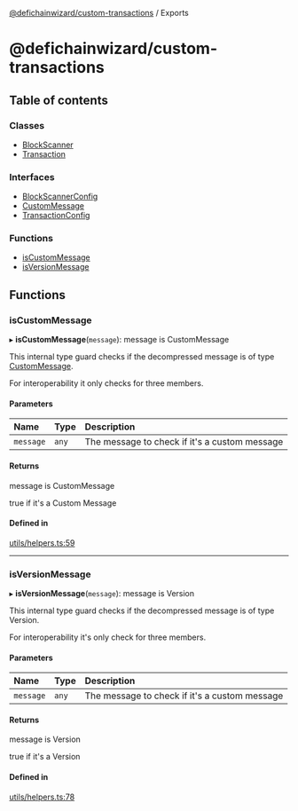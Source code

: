 [@defichainwizard/custom-transactions](README.md) / Exports

# @defichainwizard/custom-transactions

## Table of contents

### Classes

- [BlockScanner](classes/BlockScanner.md)
- [Transaction](classes/Transaction.md)

### Interfaces

- [BlockScannerConfig](interfaces/BlockScannerConfig.md)
- [CustomMessage](interfaces/CustomMessage.md)
- [TransactionConfig](interfaces/TransactionConfig.md)

### Functions

- [isCustomMessage](modules.md#iscustommessage)
- [isVersionMessage](modules.md#isversionmessage)

## Functions

### isCustomMessage

▸ **isCustomMessage**(`message`): message is CustomMessage

This internal type guard checks if the decompressed message is of type [CustomMessage](interfaces/CustomMessage.md).

For interoperability it only checks for three members.

#### Parameters

| Name | Type | Description |
| :------ | :------ | :------ |
| `message` | `any` | The message to check if it's a custom message |

#### Returns

message is CustomMessage

true if it's a Custom Message

#### Defined in

[utils/helpers.ts:59](https://github.com/DeFiChain-Wizard/custom-transcation-library/blob/6e57200/src/utils/helpers.ts#L59)

___

### isVersionMessage

▸ **isVersionMessage**(`message`): message is Version

This internal type guard checks if the decompressed message is of type Version.

For interoperability it's only check for three members.

#### Parameters

| Name | Type | Description |
| :------ | :------ | :------ |
| `message` | `any` | The message to check if it's a custom message |

#### Returns

message is Version

true if it's a Version

#### Defined in

[utils/helpers.ts:78](https://github.com/DeFiChain-Wizard/custom-transcation-library/blob/6e57200/src/utils/helpers.ts#L78)
